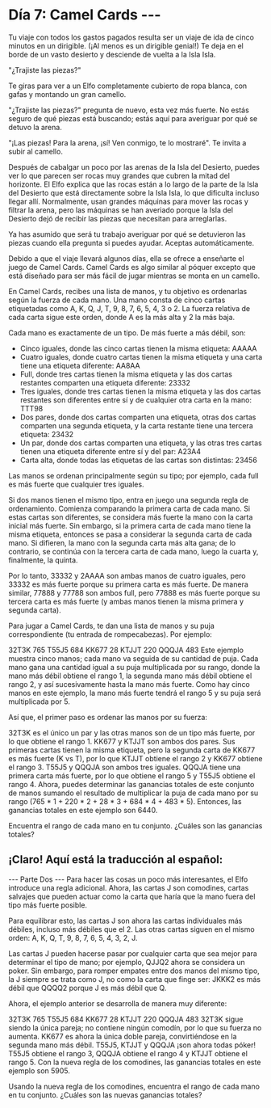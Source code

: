 # Día 7: Camel Cards ---
Tu viaje con todos los gastos pagados resulta ser un viaje de ida de cinco minutos en un dirigible. (¡Al menos es un dirigible genial!) Te deja en el borde de un vasto desierto y desciende de vuelta a la Isla Isla.

"¿Trajiste las piezas?"

Te giras para ver a un Elfo completamente cubierto de ropa blanca, con gafas y montando un gran camello.

"¿Trajiste las piezas?" pregunta de nuevo, esta vez más fuerte. No estás seguro de qué piezas está buscando; estás aquí para averiguar por qué se detuvo la arena.

"¡Las piezas! Para la arena, ¡sí! Ven conmigo, te lo mostraré". Te invita a subir al camello.

Después de cabalgar un poco por las arenas de la Isla del Desierto, puedes ver lo que parecen ser rocas muy grandes que cubren la mitad del horizonte. El Elfo explica que las rocas están a lo largo de la parte de la Isla del Desierto que está directamente sobre la Isla Isla, lo que dificulta incluso llegar allí. Normalmente, usan grandes máquinas para mover las rocas y filtrar la arena, pero las máquinas se han averiado porque la Isla del Desierto dejó de recibir las piezas que necesitan para arreglarlas.

Ya has asumido que será tu trabajo averiguar por qué se detuvieron las piezas cuando ella pregunta si puedes ayudar. Aceptas automáticamente.

Debido a que el viaje llevará algunos días, ella se ofrece a enseñarte el juego de Camel Cards. Camel Cards es algo similar al póquer excepto que está diseñado para ser más fácil de jugar mientras se monta en un camello.

En Camel Cards, recibes una lista de manos, y tu objetivo es ordenarlas según la fuerza de cada mano. Una mano consta de cinco cartas etiquetadas como A, K, Q, J, T, 9, 8, 7, 6, 5, 4, 3 o 2. La fuerza relativa de cada carta sigue este orden, donde A es la más alta y 2 la más baja.

Cada mano es exactamente de un tipo. De más fuerte a más débil, son:

- Cinco iguales, donde las cinco cartas tienen la misma etiqueta: AAAAA
- Cuatro iguales, donde cuatro cartas tienen la misma etiqueta y una carta tiene una etiqueta diferente: AA8AA
- Full, donde tres cartas tienen la misma etiqueta y las dos cartas restantes comparten una etiqueta diferente: 23332
- Tres iguales, donde tres cartas tienen la misma etiqueta y las dos cartas restantes son diferentes entre sí y de cualquier otra carta en la mano: TTT98
- Dos pares, donde dos cartas comparten una etiqueta, otras dos cartas comparten una segunda etiqueta, y la carta restante tiene una tercera etiqueta: 23432
- Un par, donde dos cartas comparten una etiqueta, y las otras tres cartas tienen una etiqueta diferente entre sí y del par: A23A4
- Carta alta, donde todas las etiquetas de las cartas son distintas: 23456

Las manos se ordenan principalmente según su tipo; por ejemplo, cada full es más fuerte que cualquier tres iguales.

Si dos manos tienen el mismo tipo, entra en juego una segunda regla de ordenamiento. Comienza comparando la primera carta de cada mano. Si estas cartas son diferentes, se considera más fuerte la mano con la carta inicial más fuerte. Sin embargo, si la primera carta de cada mano tiene la misma etiqueta, entonces se pasa a considerar la segunda carta de cada mano. Si difieren, la mano con la segunda carta más alta gana; de lo contrario, se continúa con la tercera carta de cada mano, luego la cuarta y, finalmente, la quinta.

Por lo tanto, 33332 y 2AAAA son ambas manos de cuatro iguales, pero 33332 es más fuerte porque su primera carta es más fuerte. De manera similar, 77888 y 77788 son ambos full, pero 77888 es más fuerte porque su tercera carta es más fuerte (y ambas manos tienen la misma primera y segunda carta).

Para jugar a Camel Cards, te dan una lista de manos y su puja correspondiente (tu entrada de rompecabezas). Por ejemplo:

32T3K 765
T55J5 684
KK677 28
KTJJT 220
QQQJA 483
Este ejemplo muestra cinco manos; cada mano va seguida de su cantidad de puja. Cada mano gana una cantidad igual a su puja multiplicada por su rango, donde la mano más débil obtiene el rango 1, la segunda mano más débil obtiene el rango 2, y así sucesivamente hasta la mano más fuerte. Como hay cinco manos en este ejemplo, la mano más fuerte tendrá el rango 5 y su puja será multiplicada por 5.

Así que, el primer paso es ordenar las manos por su fuerza:

32T3K es el único un par y las otras manos son de un tipo más fuerte, por lo que obtiene el rango 1.
KK677 y KTJJT son ambos dos pares. Sus primeras cartas tienen la misma etiqueta, pero la segunda carta de KK677 es más fuerte (K vs T), por lo que KTJJT obtiene el rango 2 y KK677 obtiene el rango 3.
T55J5 y QQQJA son ambos tres iguales. QQQJA tiene una primera carta más fuerte, por lo que obtiene el rango 5 y T55J5 obtiene el rango 4.
Ahora, puedes determinar las ganancias totales de este conjunto de manos sumando el resultado de multiplicar la puja de cada mano por su rango (765 * 1 + 220 * 2 + 28 * 3 + 684 * 4 + 483 * 5). Entonces, las ganancias totales en este ejemplo son 6440.

Encuentra el rango de cada mano en tu conjunto. ¿Cuáles son las ganancias totales?

## ¡Claro! Aquí está la traducción al español:

--- Parte Dos ---
Para hacer las cosas un poco más interesantes, el Elfo introduce una regla adicional. Ahora, las cartas J son comodines, cartas salvajes que pueden actuar como la carta que haría que la mano fuera del tipo más fuerte posible.

Para equilibrar esto, las cartas J son ahora las cartas individuales más débiles, incluso más débiles que el 2. Las otras cartas siguen en el mismo orden: A, K, Q, T, 9, 8, 7, 6, 5, 4, 3, 2, J.

Las cartas J pueden hacerse pasar por cualquier carta que sea mejor para determinar el tipo de mano; por ejemplo, QJJQ2 ahora se considera un poker. Sin embargo, para romper empates entre dos manos del mismo tipo, la J siempre se trata como J, no como la carta que finge ser: JKKK2 es más débil que QQQQ2 porque J es más débil que Q.

Ahora, el ejemplo anterior se desarrolla de manera muy diferente:

32T3K 765
T55J5 684
KK677 28
KTJJT 220
QQQJA 483
32T3K sigue siendo la única pareja; no contiene ningún comodín, por lo que su fuerza no aumenta.
KK677 es ahora la única doble pareja, convirtiéndose en la segunda mano más débil.
T55J5, KTJJT y QQQJA ¡son ahora todas póker! T55J5 obtiene el rango 3, QQQJA obtiene el rango 4 y KTJJT obtiene el rango 5.
Con la nueva regla de los comodines, las ganancias totales en este ejemplo son 5905.

Usando la nueva regla de los comodines, encuentra el rango de cada mano en tu conjunto. ¿Cuáles son las nuevas ganancias totales?